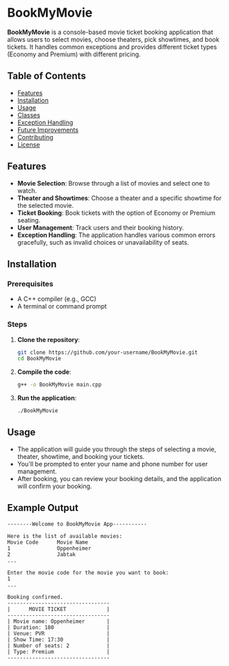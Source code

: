 # BookMyMovie

**BookMyMovie** is a console-based movie ticket booking application that allows users to select movies, choose theaters, pick showtimes, and book tickets. It handles common exceptions and provides different ticket types (Economy and Premium) with different pricing.

## Table of Contents
- [Features](#features)
- [Installation](#installation)
- [Usage](#usage)
- [Classes](#classes)
- [Exception Handling](#exception-handling)
- [Future Improvements](#future-improvements)
- [Contributing](#contributing)
- [License](#license)

## Features

- **Movie Selection**: Browse through a list of movies and select one to watch.
- **Theater and Showtimes**: Choose a theater and a specific showtime for the selected movie.
- **Ticket Booking**: Book tickets with the option of Economy or Premium seating.
- **User Management**: Track users and their booking history.
- **Exception Handling**: The application handles various common errors gracefully, such as invalid choices or unavailability of seats.

## Installation

### Prerequisites

- A C++ compiler (e.g., GCC)
- A terminal or command prompt

### Steps

1. **Clone the repository**:
   ```sh
   git clone https://github.com/your-username/BookMyMovie.git
   cd BookMyMovie

2. **Compile the code**:
    ```sh
    g++ -o BookMyMovie main.cpp

3. **Run the application**:
    ```sh
    ./BookMyMovie

## Usage

- The application will guide you through the steps of selecting a movie, theater, showtime, and booking your tickets.
- You'll be prompted to enter your name and phone number for user management.
- After booking, you can review your booking details, and the application will confirm your booking.

## Example Output

```plaintext
--------Welcome to BookMyMovie App-----------

Here is the list of available movies:
Movie Code      Movie Name
1               Oppenheimer
2               Jabtak
...

Enter the movie code for the movie you want to book:
1
...

Booking confirmed.
---------------------------------
|      MOVIE TICKET             |
---------------------------------
| Movie name: Oppenheimer       |
| Duration: 180                 |
| Venue: PVR                    |
| Show Time: 17:30              |
| Number of seats: 2            |
| Type: Premium                 |
---------------------------------


